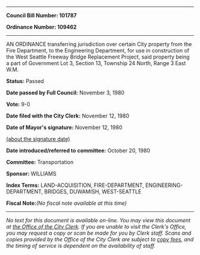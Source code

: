 

********

**Council Bill Number: 101787**
   
**Ordinance Number: 109462**
********

 AN ORDINANCE transferring jurisdiction over certain City property from the Fire Department, to the Engineering Department, for use in construction of the West Seattle Freeway Bridge Replacement Project, said property being a part of Government Lot 3, Section 13, Township 24 North, Range 3 East W.M.

**Status:** Passed
   
**Date passed by Full Council:** November 3, 1980
   
**Vote:** 9-0
   
**Date filed with the City Clerk:** November 12, 1980
   
**Date of Mayor's signature:** November 12, 1980
   
[(about the signature date)](/~public/approvaldate.htm)
   
   
   
**Date introduced/referred to committee:** October 20, 1980
   
**Committee:** Transportation
   
**Sponsor:** WILLIAMS
   
   
**Index Terms:** LAND-ACQUISITION, FIRE-DEPARTMENT, ENGINEERING-DEPARTMENT, BRIDGES, DUWAMISH, WEST-SEATTLE

**Fiscal Note:**_(No fiscal note available at this time)_
********

_No text for this document is available on-line. You may view this document at [the Office of the City Clerk](http://www.seattle.gov/leg/clerk/contactUs.htm). If you are unable to visit the Clerk's Office, you may request a copy or scan be made for you by Clerk staff. Scans and copies provided by the Office of the City Clerk are subject to [copy fees](http://clerk.seattle.gov/~public/clerkfees.htm), and the timing of service is dependent on the availability of staff._


